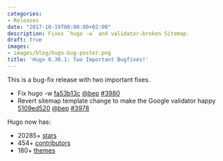 ```yaml
---
categories:
- Releases
date: "2017-10-19T00:00:00+02:00"
description: Fixes `hugo -w` and validator-broken Sitemap.
draft: true
images:
- images/blog/hugo-bug-poster.png
title: 'Hugo 0.30.1: Two Important Bugfixes!'
---
```


	

This is a bug-fix release with two important fixes.

* Fix hugo -w [fa53b13c](https://github.com/gohugoio/hugo/commit/fa53b13ca0ffb1db6ed20f5353661d3f8a5fd455) [@bep](https://github.com/bep) [#3980](https://github.com/gohugoio/hugo/issues/3980)
* Revert sitemap template change to make the Google validator happy [5109ed520](https://github.com/gohugoio/hugo/commit/5109ed520f2ddde815d50e7b31acbbfc57ce7719) [@bep](https://github.com/bep) [#3978](https://github.com/gohugoio/hugo/issues/3978)


Hugo now has:

* 20285+ [stars](https://github.com/gohugoio/hugo/stargazers)
* 454+ [contributors](https://github.com/gohugoio/hugo/graphs/contributors)
* 180+ [themes](http://themes.gohugo.io/)
